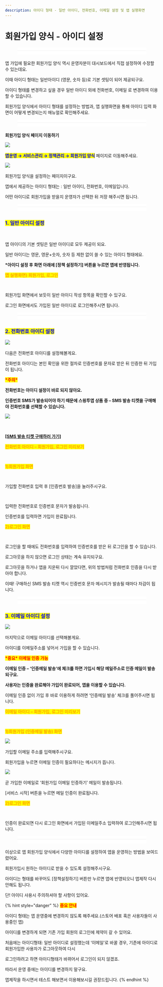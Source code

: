 ```yaml
---
description: 아이디 형태 - 일반 아이디, 전화번호, 이메일 설정 및 앱 실행화면
---
```


# 회원가입 양식 - 아이디 설정

<figure><img src="../../../.gitbook/assets/구분선.PNG" alt=""><figcaption></figcaption></figure>

앱 가입에 필요한 회원가입 양식 역시 운영자분이 대시보드에서 직접 설정하여 수정할 수 있는데요.

이때 아이디 형태는 일반아이디 (영문, 숫자 등)로 기본 셋팅이 되어 제공되구요.

아이디 형태를 변경하고 싶을 경우 일반 아이디 외에 전화번호, 이메일 로 변경하여 이용할 수 있습니다.

회원가입 양식에서 아이디 형태를 설정하는 방법과, 앱 실행화면을 통해 아이디 입력 화면이 어떻게 변경되는지 매뉴얼로 확인해주세요.

<figure><img src="../../../.gitbook/assets/구분선.PNG" alt=""><figcaption></figcaption></figure>

**회원가입 양식 페이지 이동하기**

![](https://wp.swing2app.co.kr/wp-content/uploads/2020/04/%EC%95%84%EC%9D%B4%EB%94%94%ED%98%95%ED%83%9C1.png)

<mark style="color:blue;">**앱운영 → 서비스관리 → 정책관리 → 회원가입 양식**</mark> 페이지로 이동해주세요.



![](https://wp.swing2app.co.kr/wp-content/uploads/2020/04/%EC%95%84%EC%9D%B4%EB%94%94%ED%98%95%ED%83%9C2.png)

회원가입 양식을 설정하는 페이지이구요.

앱에서 제공하는 아이디 형태는 : 일반 아이디, 전화번호, 이메일입니다.

어떤 아이디로 회원가입을 받을지 운영자가 선택한 뒤 저장 해주시면 됩니다.

<figure><img src="../../../.gitbook/assets/구분선.PNG" alt=""><figcaption></figcaption></figure>

### <mark style="color:blue;">**1. 일반 아이디 설정**</mark>

<div align="left">

<img src="https://wp.swing2app.co.kr/wp-content/uploads/2020/04/%EC%95%84%EC%9D%B4%EB%94%94%ED%98%95%ED%83%9C12.png" alt="">

</div>

앱 아이디의 기본 셋팅은 일반 아이디로 모두 제공이 되요.

일반 아이디는 영문, 영문+숫자, 숫자 등 제한 없이 쓸 수 있는 아이디 형태에요.

**\*아이디 설정 후 화면 아래에 \[정책 설정하기] 버튼을 누르면 앱에 반영됩니다.**



<mark style="color:orange;">**앱 실행화면) 회원가입, 로그인**</mark>

<div align="left">

<img src="https://wp.swing2app.co.kr/wp-content/uploads/2020/04/%EC%95%84%EC%9D%B4%EB%94%94%ED%98%95%ED%83%9C3.png" alt="">

</div>

회원가입 화면에서 보듯이 일반 아이디 작성 항목을 확인할 수 있구요.

로그인 화면에서도 가입된 일반 아이디로 로그인해주시면 됩니다.

<figure><img src="../../../.gitbook/assets/구분선.PNG" alt=""><figcaption></figcaption></figure>

### <mark style="color:blue;">**2. 전화번호 아이디 설정**</mark>

![](https://wp.swing2app.co.kr/wp-content/uploads/2020/04/%EC%95%84%EC%9D%B4%EB%94%94%ED%98%95%ED%83%9C10.png)

다음은 전화번호 아이디를 설정해볼게요.

전화번호 아이디는 본인 확인을 위한 절차로 인증번호를 문자로 받은 뒤 인증한 뒤 가입이 됩니다.



<mark style="color:red;">**\*주의\***</mark>

**전화번호는 아이디 설정이 바로 되지 않아요.**

**인증번호 SMS가 발송되어야 하기 때문에 스윙투앱 상품 중 – SMS 발송 티켓을 구매해야 전화번호를 선택할 수 있습니다.**

![](https://wp.swing2app.co.kr/wp-content/uploads/2018/09/%ED%99%94%EC%82%B4%ED%91%9C-2.png)

<div align="left">

<img src="https://wp.swing2app.co.kr/wp-content/uploads/2020/04/%ED%9A%8C%EC%9B%90%EA%B0%80%EC%9E%85%EC%96%91%EC%8B%9D6.png" alt="">

</div>

[ **\[SMS 발송 티켓 구매하러 가기\]**](http://www.swing2app.co.kr/view/order\_info\_action?product\_id=6)



<mark style="color:orange;">**전화번호 아이디 – 회원가입, 로그인 미리보기**</mark>

<div align="left">

<img src="https://wp.swing2app.co.kr/wp-content/uploads/2020/04/%EB%85%B9%ED%99%94_2020_04_09_14_07_40_398.gif" alt="">

</div>

<mark style="color:orange;">**1)회원가입 화면**</mark>

<div align="left">

<img src="https://wp.swing2app.co.kr/wp-content/uploads/2020/04/%EC%95%84%EC%9D%B4%EB%94%94%ED%98%95%ED%83%9C7.png" alt="">

</div>

가입할 전화번호 입력 후 \[인증번호 발송]을 눌러주시구요.



<div align="left">

<img src="https://wp.swing2app.co.kr/wp-content/uploads/2020/04/%EC%95%84%EC%9D%B4%EB%94%94%ED%98%95%ED%83%9C8.png" alt="">

</div>

입력한 전화번호로 인증번호 문자가 발송됩니다.

인증번호를 입력하면 가입이 완료됩니다.



<mark style="color:orange;">**2)로그인 화면**</mark>

<div align="left">

<img src="https://wp.swing2app.co.kr/wp-content/uploads/2020/04/%EC%95%84%EC%9D%B4%EB%94%94%ED%98%95%ED%83%9C11.png" alt="">

</div>

로그인을 할 때에도 전화번호를 입력하여 인증번호를 받은 뒤 로그인을 할 수 있습니다.

로그아웃을 하지 않으면 로그인 상태는 계속 유지되구요.

로그아웃을 하거나 앱을 지운뒤 다시 깔았다면, 위의 방법처럼 전화번호 인증을 다시 받아야 합니다.

이때! 구매하신 SMS 발송 티켓 역시 인증번호 문자 메시지가 발송될 때마다 차감이 됩니다.

<figure><img src="../../../.gitbook/assets/구분선.PNG" alt=""><figcaption></figcaption></figure>

### <mark style="color:blue;">**3. 이메일 아이디 설정**</mark>

![](https://wp.swing2app.co.kr/wp-content/uploads/2020/04/%EC%95%84%EC%9D%B4%EB%94%94%ED%98%95%ED%83%9C9.png)

마지막으로 이메일 아이디를 선택해볼게요.

아이디를 이메일주소를 넣어서 가입을 할 수 있습니다.

<mark style="color:red;">**\*중요\* 이메일 인증 가능**</mark>

**이메일 인증 – ‘인증메일 발송’에 체크를 하면 가입시 해당 메일주소로 인증 메일이 발송되구요.**

**사용자는 인증을 완료해야 가입이 완료되어, 앱을 이용할 수 있습니다.**

이메일 인증 없이 가입 후 바로 이용하게 하려면 ‘인증메일 발송’ 체크를 풀어주시면 됩니다.



<mark style="color:orange;">**이메일 아이디 – 회원가입, 로그인 미리보기**</mark>

<div align="left">

<img src="https://wp.swing2app.co.kr/wp-content/uploads/2020/04/%EB%85%B9%ED%99%94_2020_04_09_13_45_37_401.gif" alt="">

</div>



<mark style="color:orange;">**1)회원가입 (인증메일 발송) 화면**</mark>

![](https://wp.swing2app.co.kr/wp-content/uploads/2020/04/%EC%95%84%EC%9D%B4%EB%94%94%ED%98%95%ED%83%9C4.png)

가입할 이메일 주소를 입력해주시구요.

회원가입을 누르면 이메일 인증이 필요하다는 메시지가 뜹니다.



![](https://wp.swing2app.co.kr/wp-content/uploads/2020/04/%EC%95%84%EC%9D%B4%EB%94%94%ED%98%95%ED%83%9C5.png)

곧 가입한 이메일로 ‘회원가입 이메일 인증하기’ 메일이 발송됩니다.

\[서비스 시작] 버튼을 누르면 메일 인증이 완료됩니다.



<mark style="color:orange;">**2)로그인 화면**</mark>

<div align="left">

<img src="https://wp.swing2app.co.kr/wp-content/uploads/2020/04/%EC%95%84%EC%9D%B4%EB%94%94%ED%98%95%ED%83%9C6.png" alt="">

</div>

인증이 완료되면 다시 로그인 화면에서 가입된 이메일주소 입력하여 로그인해주시면 됩니다.

<figure><img src="../../../.gitbook/assets/구분선.PNG" alt=""><figcaption></figcaption></figure>

이상으로 앱 회원가입 양식에서 다양한 아이디를 설정하여 앱을 운영하는 방법을 보여드렸어요.

회원가입시 원하는 아이디로 받을 수 있도록 설정해주시구요.

아이디는 형태를 바꾸어도 \[정책설정하기] 버튼만 누르면 앱에 반영되오니 앱제작 다시 안해도 됩니다.

단! 아이디 사용시 주의하셔야 할 사항이 있어요.

{% hint style="danger" %}
<mark style="color:red;">**중요 안내**</mark>

아이디 형태는 앱 운영중에 변경하지 않도록 해주세요.(스토어 배포 혹은 사용자들이 사용중인 앱)

아이디를 변경하게 되면 기존 가입 회원의 로그인에 제약이 갈 수 있어요.

처음에는 아이디형태: 일반 아이디로 설정했는데 ‘이메일’로 바꿀 경우, 기존에 아이디로 회원가입한 사용자가 로그아웃하여 다시

로그인하려고 하면 아이디형태가 바뀌어서 로그인이 되지 않겠죠.

따라서 운영 중에는 아이디를 변경하지 말구요.

앱제작을 하시면서 테스트 해보면서 이용해보시길 권장드립니다.
{% endhint %}

